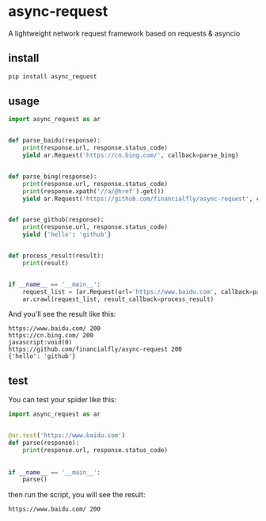 async-request
=============

A lightweight network request framework based on requests & asyncio

install
-------

```bash
pip install async_request
```

usage
-----
```python
import async_request as ar


def parse_baidu(response):
    print(response.url, response.status_code)
    yield ar.Request('https://cn.bing.com/', callback=parse_bing)


def parse_bing(response):
    print(response.url, response.status_code)
    print(response.xpath('//a/@href').get())
    yield ar.Request('https://github.com/financialfly/async-request', callback=parse_github)


def parse_github(response):
    print(response.url, response.status_code)
    yield {'hello': 'github'}


def process_result(result):
    print(result)


if __name__ == '__main__':
    request_list = [ar.Request(url='https://www.baidu.com', callback=parse_baidu)]
    ar.crawl(request_list, result_callback=process_result)
```
And you'll see the result like this:
```
https://www.baidu.com/ 200
https://cn.bing.com/ 200
javascript:void(0)
https://github.com/financialfly/async-request 200
{'hello': 'github'}
```

test
----
You can test your spider like this:
```python
import async_request as ar


@ar.test('https://www.baidu.com')
def parse(response):
    print(response.url, response.status_code)
    
    
if __name__ == '__main__':
    parse()
```
then run the script, you will see the result:
```
https://www.baidu.com/ 200
```